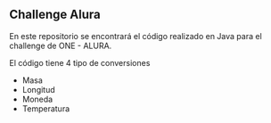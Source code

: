 ## Challenge Alura

En este repositorio se encontrará el código realizado en Java para el challenge de ONE - ALURA.

El código tiene 4 tipo de conversiones
* Masa
* Longitud
* Moneda
* Temperatura
